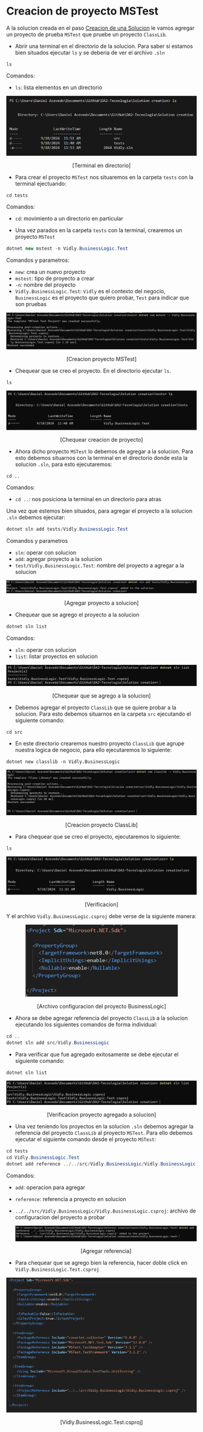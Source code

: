 # Creacion de proyecto MSTest

A la solucion creada en el paso [Creacion de una Solucion](https://github.com/IngSoft-DA2/DA2-Tecnologia/blob/main/solution-creation.md) le vamos agregar un proyecto de prueba `MSTest` que pruebe un proyecto `ClassLib`.

- Abrir una terminal en el directorio de la solucion. Para saber si estamos bien situados ejecutar `ls` y se deberia de ver el archivo `.sln`

```
ls
```

Comandos:

- `ls`: lista elementos en un directorio

<p align="center">
<img src='./images/image.png'>
</p>
<p align="center">
[Terminal en directorio]
</p>

- Para crear el proyecto `MSTest` nos situaremos en la carpeta `tests` con la terminal ejectuando:

```
cd tests
```

Comandos:

- `cd`: movimiento a un directorio en particular

- Una vez parados en la carpeta `tests` con la terminal, crearemos un proyecto `MSTest`

```C#
dotnet new mstest -n Vidly.BusinessLogic.Test
```

Comandos y parametros:

- `new`: crea un nuevo proyecto
- `mstest`: tipo de proyecto a crear
- `-n`: nombre del proyecto
- `Vidly.BusinessLogic.Test`: `Vidly` es el contexto del negocio, `BusinessLogic` es el proyecto que quiero probar, `Test` para indicar que son pruebas

<p align="center">
<img src='./images/image-2.png'>
</p>

<p align="center">
[Creacion proyecto MSTest]
</p>

- Chequear que se creo el proyecto. En el directorio ejecutar `ls`.

```C#
ls
```

<p align="center">
<img src='./images/image-3.png'>
</p>

<p align="center">
[Chequear creacion de proyecto]
</p>

- Ahora dicho proyecto `MSTest` lo debemos de agregar a la solucion. Para esto debemos situarnos con la terminal en el directorio donde esta la solucion `.sln`, para esto ejecutaremos:

```
cd ..
```

Comandos:

- `cd ..`: nos posiciona la terminal en un directorio para atras

Una vez que estemos bien situados, para agregar el proyecto a la solucion `.sln` debemos ejecutar:

```C#
dotnet sln add tests/Vidly.BusinessLogic.Test
```

Comandos y parametros

- `sln`: operar con solucion
- `add`: agregar proyecto a la solucion
- `test/Vidly.BusinessLogic.Test`: nombre del proyecto a agregar a la solucion

<p align="center">
<img src='./images/image-4.png'>
</p>

<p align="center">
[Agregar proyecto a solucion]
</p>

- Chequear que se agrego el proyecto a la solucion

```C#
dotnet sln list
```

Comandos:

- `sln`: operar con solucion
- `list`: listar proyectos en solucion

<p align="center">
<img src='./images/image-5.png'>
</p>

<p align="center">
[Chequear que se agrego a la solucion]
</p>

- Debemos agregar el proyecto `ClassLib` que se quiere probar a la solucion. Para esto debemos situarnos en la carpeta `src` ejecutando el siguiente comando:

```
cd src
```

- En este directorio crearemos nuestro proyecto `ClassLib` que agrupe nuestra logica de negocio, para ello ejecutaremos lo siguiente:

```
dotnet new classlib -n Vidly.BusinessLogic
```

<p align="center">
<img src='./images/image-7.png'>
</p>

<p align="center">
[Creacion proyecto ClassLib]
</p>

- Para chequear que se creo el proyecto, ejecutaremos lo siguiente:

```
ls
```

<p align="center">
<img src='./images/image-8.png'>
</p>

<p align="center">
[Verificacion]
</p>

Y el archivo `Vidly.BusinessLogic.csproj` debe verse de la siguiente manera:

<p align="center">
<img src='./images/image-9.png'>
</p>

<p align="center">
[Archivo configuracion del proyecto BusinessLogic]
</p>

- Ahora se debe agregar referencia del proyecto `ClassLib` a la solucion ejecutando los siguientes comandos de forma individual:

```C#
cd ..
dotnet sln add src/Vidly.BusinessLogic
```

- Para verificar que fue agregado exitosamente se debe ejecutar el siguiente comando:

```C#
dotnet sln list
```

<p align="center">
<img src='./images/image-10.png'>
</p>

<p align="center">
[Verificacion proyecto agregado a solucion]
</p>

- Una vez teniendo los proyectos en la solucion `.sln` debemos agregar la referencia del proyecto `ClassLib` al proyecto `MSTest`. Para ello debemos ejecutar el siguiente comando desde el proyecto `MSTest`:

```C#
cd tests
cd Vidly.BusinessLogic.Test
dotnet add reference ../../src/Vidly.BusinessLogic/Vidly.BusinessLogic.csproj
```

Comandos:

- `add`: operacion para agregar
- `reference`: referencia a proyecto en solucion
- `../../src/Vidly.BusinessLogic/Vidly.BusinessLogic.csproj`: archivo de configuracion del proyecto a probar

  <p align="center">
  <img src='./images/image-11.png'>
  </p>

  <p align="center">
  [Agregar referencia]
  </p>

- Para chequear que se agrego bien la referencia, hacer doble click en `Vidly.BusinessLogic.Test.csproj`
<p align="center">
<img src='./images/image-12.png'>
</p>
<p align="center">
[Vidly.BusinessLogic.Test.csproj]
</p>
